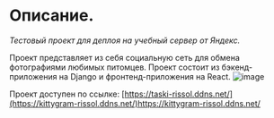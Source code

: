 # Описание.

_Тестовый проект для деплоя на учебный сервер от Яндекс._

Проект представляет из себя социальную сеть для обмена фотографиями любимых питомцев.
Проект состоит из бэкенд-приложения на Django и фронтенд-приложения на React.
![image](https://github.com/RiSSoL-86/infra_sprint1/assets/110422516/f11effc3-27bf-4833-9ce8-f8273487ea42)

Проект доступен по ссылке: [https://taski-rissol.ddns.net/](https://kittygram-rissol.ddns.net/)https://kittygram-rissol.ddns.net/
